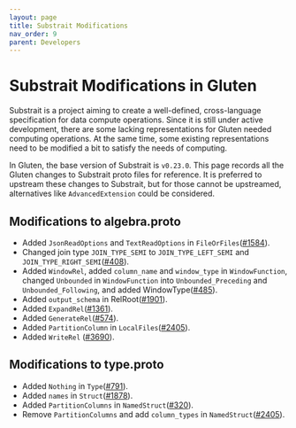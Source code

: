 ```yaml
---
layout: page
title: Substrait Modifications
nav_order: 9
parent: Developers
---
```

# Substrait Modifications in Gluten

Substrait is a project aiming to create a well-defined, cross-language specification for data compute operations.
Since it is still under active development, there are some lacking representations for Gluten needed computing
operations. At the same time, some existing representations need to be modified a bit to satisfy the needs of computing.


In Gluten, the base version of Substrait is `v0.23.0`. This page records all the Gluten changes to Substrait proto
files for reference. It is preferred to upstream these changes to Substrait, but for those cannot be upstreamed,
alternatives like `AdvancedExtension` could be considered.

## Modifications to algebra.proto

* Added `JsonReadOptions` and `TextReadOptions` in `FileOrFiles`([#1584](https://github.com/oap-project/gluten/pull/1584)).
* Changed join type `JOIN_TYPE_SEMI` to `JOIN_TYPE_LEFT_SEMI` and `JOIN_TYPE_RIGHT_SEMI`([#408](https://github.com/oap-project/gluten/pull/408)).
* Added `WindowRel`, added `column_name` and `window_type` in `WindowFunction`,
changed `Unbounded` in `WindowFunction` into `Unbounded_Preceding` and `Unbounded_Following`, and added WindowType([#485](https://github.com/oap-project/gluten/pull/485)).
* Added `output_schema` in RelRoot([#1901](https://github.com/oap-project/gluten/pull/1901)).
* Added `ExpandRel`([#1361](https://github.com/oap-project/gluten/pull/1361)).
* Added `GenerateRel`([#574](https://github.com/oap-project/gluten/pull/574)).
* Added `PartitionColumn` in `LocalFiles`([#2405](https://github.com/oap-project/gluten/pull/2405)).
* Added `WriteRel` ([#3690](https://github.com/oap-project/gluten/pull/3690)).

## Modifications to type.proto

* Added `Nothing` in `Type`([#791](https://github.com/oap-project/gluten/pull/791)).
* Added `names` in `Struct`([#1878](https://github.com/oap-project/gluten/pull/1878)).
* Added `PartitionColumns` in `NamedStruct`([#320](https://github.com/oap-project/gluten/pull/320)).
* Remove `PartitionColumns` and add `column_types` in `NamedStruct`([#2405](https://github.com/oap-project/gluten/pull/2405)).
